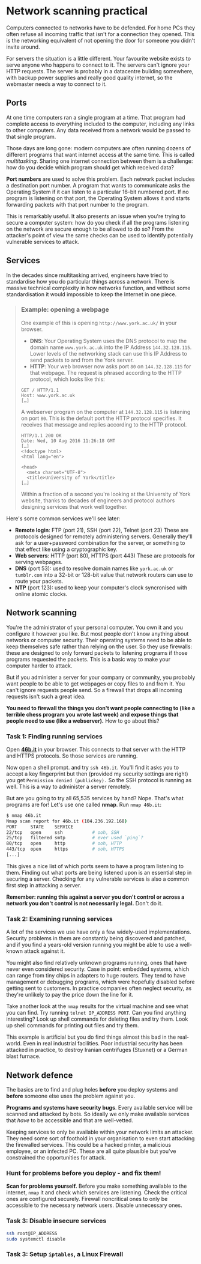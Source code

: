 # Network scanning practical

Computers connected to networks have to be defended. For home PCs they often refuse all incoming traffic that isn't for a connection they opened. This is the networking equivalent of not opening the door for someone you didn't invite around.

For servers the situation is a little different. Your favourite website exists to serve anyone who happens to connect to it. The servers can't ignore your HTTP requests. The server is probably in a datacentre building somewhere, with backup power supplies and really good quality internet, so the webmaster needs a way to connect to it.

## Ports

At one time computers ran a single program at a time. That program had complete access to everything included to the computer, including any links to other computers. Any data received from a network would be passed to that single program.

Those days are long gone: modern computers are often running dozens of different programs that want internet access at the same time. This is called *multitasking*. Sharing one internet connection between them is a challenge: how do you decide which program should get which received data?

**Port numbers** are used to solve this problem. Each network packet includes a destination port number. A program that wants to communicate asks the Operating System if it can listen to a particular 16-bit numbered port. If no program is listening on that port, the Operating System allows it and starts forwarding packets with that port number to the program.

This is remarkably useful. It also presents an issue when you're trying to secure a computer system: how do you check if all the programs listening on the network are secure enough to be allowed to do so? From the attacker's point of view the same checks can be used to identify potentially vulnerable services to attack.

## Services

In the decades since multitasking arrived, engineers have tried to standardise how you do particular things across a network. There is massive technical complexity in how networks function, and without some standardisation it would impossible to keep the Internet in one piece. 

> ### Example: opening a webpage
> 
> One example of this is opening `http://www.york.ac.uk/` in your browser.
> 
> * **DNS**: Your Operating System uses the DNS protocol to map the domain name `www.york.ac.uk` into the IP Address `144.32.128.115`. Lower levels of the networking stack can use this IP Address to send packets to and from the York server.
> * **HTTP**: Your web browser now asks port `80` on `144.32.128.115` for that webpage. The request is phrased according to the HTTP protocol, which looks like this:
> 
> ```
> GET / HTTP/1.1
> Host: www.york.ac.uk
> […]
> ```
> 
> A webserver program on the computer at `144.32.128.115` is listening on port `80`. This is the default port the HTTP protocol specifies. It receives that message and replies according to the HTTP protocol.
> 
> ```
> HTTP/1.1 200 OK
> Date: Wed, 10 Aug 2016 11:26:18 GMT
> […]
> <!doctype html>
> <html lang="en">
>
> <head>
>   <meta charset="UTF-8">
>   <title>University of York</title>
> […]
> ```
> 
> Within a fraction of a second you're looking at the University of York website, thanks to decades of engineers and protocol authors designing services that work well together.

Here's some common services we'll see later:

* **Remote login**: FTP (port 21), SSH (port 22), Telnet (port 23)
  These are protocols designed for remotely administering servers. Generally they'll ask for a user+password combination for the server, or something to that effect like using a cryptographic key.
* **Web servers**: HTTP (port 80), HTTPS (port 443)
  These are protocols for serving webpages.
* **DNS** (port 53): used to resolve domain names like `york.ac.uk` or `tumblr.com` into a 32-bit or 128-bit value that network routers can use to route your packets.
* **NTP** (port 123): used to keep your computer's clock syncronised with online atomic clocks.

## Network scanning

You're the administrator of your personal computer. You own it and you configure it however you like. But most people don't know anything about networks or computer security. Their operating systems need to be able to keep themselves safe rather than relying on the user. So they use firewalls: these are designed to only forward packets to listening programs if those programs requested the packets. This is a basic way to make your computer harder to attack.

But if you administer a server for your company or community, you probably want people to be able to get webpages or copy files to and from it. You can't ignore requests people send. So a firewall that drops all incoming requests isn't such a great idea.

**You need to firewall the things you don't want people connecting to (like a terrible chess program you wrote last week) and expose things that people need to use (like a webserver).** How to go about this?

### Task 1: Finding running services

Open **[46b.it](http://46b.it)** in your browser. This connects to that server with the HTTP and HTTPS protocols. So those services are running.

Now open a shell prompt. and try `ssh 46b.it`. You'll find it asks you to accept a key fingerprint but then (provided my security settings are right) you get `Permission denied (publickey).` So the SSH protocol is running as well. This is a way to administer a server remotely.

But are you going to try all 65,535 services by hand? Nope. That's what programs are for! Let's use one called **nmap**. Run `nmap 46b.it`:

``` sh
$ nmap 46b.it
Nmap scan report for 46b.it (104.236.192.168)
PORT     STATE    SERVICE
22/tcp   open     ssh           # ooh, SSH
25/tcp   filtered smtp          # ever used `ping`?
80/tcp   open     http          # ooh, HTTP
443/tcp  open     https         # ooh, HTTPS
[...]
```

This gives a nice list of which ports seem to have a program listening to them. Finding out what ports are being listened upon is an essential step in securing a server. Checking for any vulnerable services is also a common first step in attacking a server.

**Remember: running this against a server you don't control or across a network you don't control is not necessarily legal.** Don't do it.

### Task 2: Examining running services

A lot of the services we use have only a few widely-used implementations. Security problems in them are constantly being discovered and patched, and if you find a years-old version running you might be able to use a well-known attack against it.

You might also find relatively unknown programs running, ones that have never even considered security. Case in point: embedded systems, which can range from tiny chips in adapters to huge routers. They tend to have management or debugging programs, which were hopefully disabled before getting sent to customers. In practice companies often neglect security, as they're unlikely to pay the price down the line for it.

Take another look at the `nmap` results for the virtual machine and see what you can find. Try running `telnet IP_ADDRESS PORT`. Can you find anything interesting? Look up shell commands for deleting files and try them. Look up shell commands for printing out files and try them.

This example is artificial but you do find things almost this bad in the real-world. Even in real industrial facilities. Poor industrial security has been attacked in practice, to destroy Iranian centrifuges (Stuxnet) or a German blast furnace.

## Network defence

The basics are to find and plug holes **before** you deploy systems and **before** someone else uses the problem against you.

**Programs and systems have security bugs**. Every available service will be scanned and attacked by bots. So ideally we only make available services that *have* to be accessible and that are well-vetted.

Keeping services to only be available within your network limits an attacker. They need some sort of foothold in your organisation to even start attacking the firewalled services. This could be a hacked printer, a malicious employee, or an infected PC. These are all quite plausible but you've constrained the opportunities for attack.

### Hunt for problems before you deploy - and fix them!

**Scan for problems yourself.**
Before you make something available to the internet, `nmap` it and check which services are listening. Check the critical ones are configured securely. Firewall noncritical ones to only be accessible to the necessary network users. Disable unnecessary ones.

### Task 3: Disable insecure services

``` sh
ssh root@IP_ADDRESS
sudo systemctl disable 
```

### Task 3: Setup `iptables`, a Linux Firewall
